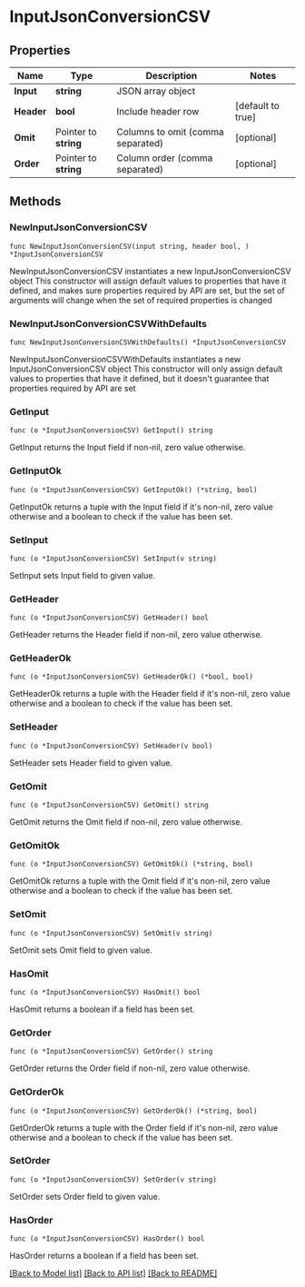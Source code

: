 # InputJsonConversionCSV

## Properties

Name | Type | Description | Notes
------------ | ------------- | ------------- | -------------
**Input** | **string** | JSON array object | 
**Header** | **bool** | Include header row | [default to true]
**Omit** | Pointer to **string** | Columns to omit (comma separated) | [optional] 
**Order** | Pointer to **string** | Column order (comma separated) | [optional] 

## Methods

### NewInputJsonConversionCSV

`func NewInputJsonConversionCSV(input string, header bool, ) *InputJsonConversionCSV`

NewInputJsonConversionCSV instantiates a new InputJsonConversionCSV object
This constructor will assign default values to properties that have it defined,
and makes sure properties required by API are set, but the set of arguments
will change when the set of required properties is changed

### NewInputJsonConversionCSVWithDefaults

`func NewInputJsonConversionCSVWithDefaults() *InputJsonConversionCSV`

NewInputJsonConversionCSVWithDefaults instantiates a new InputJsonConversionCSV object
This constructor will only assign default values to properties that have it defined,
but it doesn't guarantee that properties required by API are set

### GetInput

`func (o *InputJsonConversionCSV) GetInput() string`

GetInput returns the Input field if non-nil, zero value otherwise.

### GetInputOk

`func (o *InputJsonConversionCSV) GetInputOk() (*string, bool)`

GetInputOk returns a tuple with the Input field if it's non-nil, zero value otherwise
and a boolean to check if the value has been set.

### SetInput

`func (o *InputJsonConversionCSV) SetInput(v string)`

SetInput sets Input field to given value.


### GetHeader

`func (o *InputJsonConversionCSV) GetHeader() bool`

GetHeader returns the Header field if non-nil, zero value otherwise.

### GetHeaderOk

`func (o *InputJsonConversionCSV) GetHeaderOk() (*bool, bool)`

GetHeaderOk returns a tuple with the Header field if it's non-nil, zero value otherwise
and a boolean to check if the value has been set.

### SetHeader

`func (o *InputJsonConversionCSV) SetHeader(v bool)`

SetHeader sets Header field to given value.


### GetOmit

`func (o *InputJsonConversionCSV) GetOmit() string`

GetOmit returns the Omit field if non-nil, zero value otherwise.

### GetOmitOk

`func (o *InputJsonConversionCSV) GetOmitOk() (*string, bool)`

GetOmitOk returns a tuple with the Omit field if it's non-nil, zero value otherwise
and a boolean to check if the value has been set.

### SetOmit

`func (o *InputJsonConversionCSV) SetOmit(v string)`

SetOmit sets Omit field to given value.

### HasOmit

`func (o *InputJsonConversionCSV) HasOmit() bool`

HasOmit returns a boolean if a field has been set.

### GetOrder

`func (o *InputJsonConversionCSV) GetOrder() string`

GetOrder returns the Order field if non-nil, zero value otherwise.

### GetOrderOk

`func (o *InputJsonConversionCSV) GetOrderOk() (*string, bool)`

GetOrderOk returns a tuple with the Order field if it's non-nil, zero value otherwise
and a boolean to check if the value has been set.

### SetOrder

`func (o *InputJsonConversionCSV) SetOrder(v string)`

SetOrder sets Order field to given value.

### HasOrder

`func (o *InputJsonConversionCSV) HasOrder() bool`

HasOrder returns a boolean if a field has been set.


[[Back to Model list]](../README.md#documentation-for-models) [[Back to API list]](../README.md#documentation-for-api-endpoints) [[Back to README]](../README.md)


